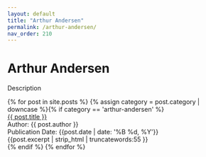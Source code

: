 ```yaml
---
layout: default
title: "Arthur Andersen"
permalink: /arthur-andersen/
nav_order: 210
---
```

<h1 class="category-title">Arthur Andersen</h1>

<p>Description</p>

<div class="article-container">
  {% for post in site.posts %}
    {% assign category = post.category | downcase %}{% if category == 'arthur-andersen' %}
      <div class="article-list">
        <div class="article-category"></div>
        <div class="article-summary">
          <a href="{{ post.url | prepend: site.baseurl }}">{{ post.title }}</a><br>
          <div class="author">Author: {{ post.author }}</div>
          <div class="publication-date">Publication Date: <time datetime="{{post.date | date: '%F'}}">{{post.date | date: '%B %d, %Y'}}</time></div>
          <div class="excerpt">{{post.excerpt | strip_html | truncatewords:55 }}</div>
        </div>
      </div>
    {% endif %}
  {% endfor %}
</div>
